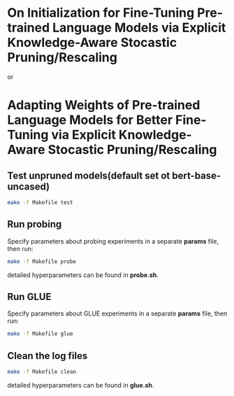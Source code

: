 <!--
 * @Author: your name
 * @Date: 2020-10-31 00:05:34
 * @LastEditTime: 2020-11-08 21:09:03
 * @LastEditors: Please set LastEditors
 * @Description: In User Settings EditUse 
 * @FilePath: /LAMA/README.md
-->
# On Initialization for Fine-Tuning Pre-trained Language Models via Explicit Knowledge-Aware Stocastic Pruning/Rescaling
or
# Adapting Weights of Pre-trained Language Models for Better Fine-Tuning via Explicit Knowledge-Aware Stocastic Pruning/Rescaling

## Test unpruned models(default set ot bert-base-uncased)
```bash
make -f Makefile test
```

## Run probing
Specify parameters about probing experiments in a separate **params** file, then run:
```bash
make -f Makefile probe
```
detailed hyperparameters can be found in **probe.sh**.

## Run GLUE
Specify parameters about GLUE experiments in a separate **params** file, then run:
```bash
make -f Makefile glue
```

## Clean the log files
```bash
make -f Makefile clean
```
detailed hyperparameters can be found in **glue.sh**.